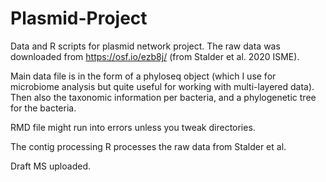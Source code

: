 # Plasmid-Project

Data and R scripts for plasmid network project. The raw data was downloaded from https://osf.io/ezb8j/ (from Stalder et al. 2020 ISME).

Main data file is in the form of a phyloseq object (which I use for microbiome analysis but quite useful for working with multi-layered data).
Then also the taxonomic information per bacteria, and a phylogenetic tree for the bacteria. 

RMD file might run into errors unless you tweak directories.

The contig processing R processes the raw data from Stalder et al.

Draft MS uploaded.
